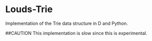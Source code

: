 Louds-Trie
==========

Implementation of the Trie data structure in D and Python.

##CAUTION
This implementation is slow since this is experimental.
